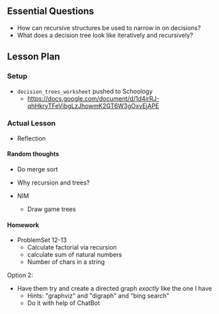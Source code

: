## Essential Questions

- How can recursive structures be used to narrow in on decisions?
- What does a decision tree look like iteratively and recursively?

## Lesson Plan

### Setup

- `decision_trees_worksheet` pushed to Schoology
    - https://docs.google.com/document/d/1d4irRJ-qhHkryTFeVibgLzJhowmK2GT6W3gOxvEjAPE

### Actual Lesson

- Reflection

#### Random thoughts
- Do merge sort

- Why recursion and trees?
- NIM
    - Draw game trees

#### Homework

- ProblemSet 12-13
    - Calculate factorial via recursion
    - calculate sum of natural numbers
    - Number of chars in a string



Option 2:

- Have them try and create a directed graph _exactly_ like the one I have
    - Hints: "graphviz" and "digraph" and "bing search"
    - Do it with help of ChatBot
